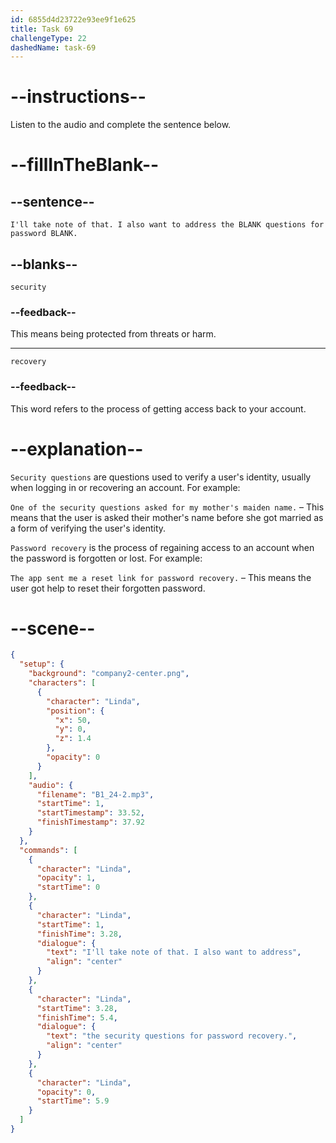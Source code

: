 ```yaml
---
id: 6855d4d23722e93ee9f1e625
title: Task 69
challengeType: 22
dashedName: task-69
---
```


<!-- (Audio) Jake: I'll take note of that. I also want to address the security questions for password recovery. -->

# --instructions--

Listen to the audio and complete the sentence below.

# --fillInTheBlank--

## --sentence--

`I'll take note of that. I also want to address the BLANK questions for password BLANK.`

## --blanks--

`security`

### --feedback--

This means being protected from threats or harm.

---

`recovery`

### --feedback--

This word refers to the process of getting access back to your account.

# --explanation--

`Security questions` are questions used to verify a user's identity, usually when logging in or recovering an account. For example:

`One of the security questions asked for my mother's maiden name.` – This means that the user is asked their mother's name before she got married as a form of verifying the user's identity.

`Password recovery` is the process of regaining access to an account when the password is forgotten or lost. For example:

`The app sent me a reset link for password recovery.` – This means the user got help to reset their forgotten password.

# --scene--

```json
{
  "setup": {
    "background": "company2-center.png",
    "characters": [
      {
        "character": "Linda",
        "position": {
          "x": 50,
          "y": 0,
          "z": 1.4
        },
        "opacity": 0
      }
    ],
    "audio": {
      "filename": "B1_24-2.mp3",
      "startTime": 1,
      "startTimestamp": 33.52,
      "finishTimestamp": 37.92
    }
  },
  "commands": [
    {
      "character": "Linda",
      "opacity": 1,
      "startTime": 0
    },
    {
      "character": "Linda",
      "startTime": 1,
      "finishTime": 3.28,
      "dialogue": {
        "text": "I'll take note of that. I also want to address",
        "align": "center"
      }
    },
    {
      "character": "Linda",
      "startTime": 3.28,
      "finishTime": 5.4,
      "dialogue": {
        "text": "the security questions for password recovery.",
        "align": "center"
      }
    },
    {
      "character": "Linda",
      "opacity": 0,
      "startTime": 5.9
    }
  ]
}
```
